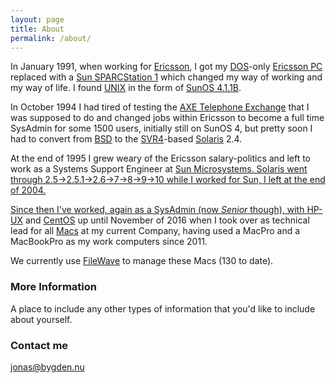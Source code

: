 ```yaml
---
layout: page
title: About
permalink: /about/
---
```


In January 1991, when working for <a href="https://www.ericsson.com/">Ericsson</a>, I got my <a href="https://en.wikipedia.org/wiki/MS-DOS">DOS</a>-only <a href="http://oju.mbnet.fi/retro/EricssonPC_eng.html">Ericsson PC</a> replaced with a <a href="https://en.wikipedia.org/wiki/SPARCstation_1">Sun SPARCStation 1</a> which changed my way of working and my way of life. I found <a href="https://en.wikipedia.org/wiki/Unix">UNIX</a> in the form of <a href="https://en.wikipedia.org/wiki/SunOS">SunOS 4.1.1B</a>.

In October 1994 I had tired of testing the <a href="https://en.wikipedia.org/wiki/AXE_telephone_exchange">AXE Telephone Exchange</a> that I was supposed to do and changed jobs within Ericsson to become a full time SysAdmin for some 1500 users, initially still on SunOS 4, but pretty soon I had to convert from <a href="https://en.wikipedia.org/wiki/Berkeley_Software_Distribution">BSD</a> to the <a href="https://en.wikipedia.org/wiki/UNIX_System_V#SVR4">SVR4</a>-based <a href="https://en.wikipedia.org/wiki/Solaris_(operating_system)">Solaris</a> 2.4.

At the end of 1995 I grew weary of the Ericsson salary-politics and left to work as a Systems Support Engineer at <a href="https://en.wikipedia.org/wiki/Sun_Microsystems">Sun Microsystems. Solaris went through 2.5->2.5.1->2.6->7->8->9->10 while I worked for Sun, I left at the end of 2004.

Since then I've worked, again as a SysAdmin (now *Senior* though), with <a href="https://en.wikipedia.org/wiki/HP-UX">HP-UX</a> and <a href="https://www.centos.org/">CentOS</a> up until November of 2016 when I took over as technical lead for all <a href="https://www.apple.com/mac/">Macs</a> at my current Company, having used a MacPro and a MacBookPro as my work computers since 2011.

We currently use <a href="https://www.filewave.com/">FileWave</a> to manage these Macs (130 to date).

### More Information

A place to include any other types of information that you'd like to include about yourself.

### Contact me

[jonas@bygden.nu](mailto:jonas@bygden.nu)
